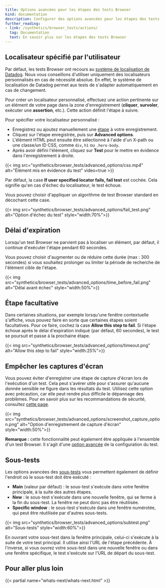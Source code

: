 ```yaml
---
title: Options avancées pour les étapes des tests Browser
kind: documentation
description: Configurer des options avancées pour les étapes des tests Browser
further_reading:
- link: /synthetics/browser_tests/actions/
  tag: Documentation
  text: En savoir plus sur les étapes des tests Browser
---
```


## Localisateur spécifié par l'utilisateur

Par défaut, les tests Browser ont recours au [système de localisation de Datadog][1]. Nous vous conseillons d'utiliser uniquement des localisateurs personnalisés en cas de nécessité absolue. En effet, le système de localisation de Datadog permet aux tests de s'adapter automatiquement en cas de changement.

Pour créer un localisateur personnalisé, effectuez une action pertinente sur un élément de votre page dans la zone d'enregistrement  (**cliquer**, **survoler**, exécuter une **assertion**, etc.). Cette action définit l'étape à suivre.

Pour spécifier votre localisateur personnalisé :

* Enregistrez ou ajoutez manuellement une [étape][2] à votre enregistrement.
* Cliquez sur l'étape enregistrée, puis sur **Advanced options**.
* L'élément HTML peut ensuite être sélectionné à l'aide d'un X-path ou une classe/un ID CSS, comme `div`, `h1` ou `.hero-body`.
* Après avoir défini l'élément, cliquez sur **Test** pour le mettre en évidence dans l'enregistrement à droite.

{{< img src="synthetics/browser_tests/advanced_options/css.mp4" alt="Élément mis en évidence du test" video=true >}}

Par défaut, la case **If user specified locator fails, fail test** est cochée. Cela signifie qu'en cas d'échec du localisateur, le test échoue.

Vous pouvez choisir d'appliquer un algorithme de test Browser standard en décochant cette case.

{{< img src="synthetics/browser_tests/advanced_options/fail_test.png" alt="Option d'échec du test" style="width:70%">}}

## Délai d'expiration

Lorsqu'un test Browser ne parvient pas à localiser un élément, par défaut, il continue d'exécuter l'étape pendant 60 secondes.

Vous pouvez choisir d'augmenter ou de réduire cette durée (max : 300 secondes) si vous souhaitez prolonger ou limiter la période de recherche de l'élément cible de l'étape.

{{< img src="synthetics/browser_tests/advanced_options/time_before_fail.png" alt="Délai avant échec" style="width:50%">}}

## Étape facultative

Dans certaines situations, par exemple lorsqu'une fenêtre contextuelle s'affiche, vous pouvez faire en sorte que certaines étapes soient facultatives. Pour ce faire, cochez la case **Allow this step to fail**. Si l'étape échoue après le délai d'expiration indiqué (par défaut, 60 secondes), le test se poursuit et passe à la prochaine étape.

{{< img src="synthetics/browser_tests/advanced_options/timeout.png" alt="Allow this step to fail" style="width:25%">}}

## Empêcher les captures d'écran

Vous pouvez éviter d'enregistrer une étape de capture d'écran lors de l'exécution d'un test. Cela peut s'avérer utile pour s'assurer qu'aucune donnée sensible ne figure dans les résultats du test. Utilisez cette option avec précaution, car elle peut rendre plus difficile le dépannage des problèmes. Pour en savoir plus sur les recommandations de sécurité, consultez [cette page][3].

{{< img src="synthetics/browser_tests/advanced_options/screenshot_capture_option.png" alt="Option d'enregistrement de capture d'écran" style="width:50%">}}

**Remarque :** cette fonctionnalité peut également être appliquée à l'ensemble d'un test Browser. Il s'agit d'une [option avancée][4] de la configuration du test.

## Sous-tests

Les options avancées des [sous-tests][5] vous permettent également de définir l'endroit où le sous-test doit être exécuté :

* **Main** (valeur par défaut) : le sous-test s'exécute dans votre fenêtre principale, à la suite des autres étapes.
* **New** : le sous-test s'exécute dans une nouvelle fenêtre, qui se ferme à la fin du sous-test. La fenêtre ne peut donc pas être réutilisée.
* **Specific window** : le sous-test s'exécute dans une fenêtre numérotée, qui peut être réutilisée par d'autres sous-tests.

{{< img src="synthetics/browser_tests/advanced_options/subtest.png" alt="Sous-tests" style="width:60%">}}

En ouvrant votre sous-test dans la fenêtre principale, celui-ci s'exécute à la suite de votre test principal. Il utilise ainsi l'URL de l'étape précédente. À l'inverse, si vous ouvrez votre sous-test dans une nouvelle fenêtre ou dans une fenêtre spécifique, le test s'exécute sur l'URL de départ du sous-test.

## Pour aller plus loin

{{< partial name="whats-next/whats-next.html" >}}

[1]: /synthetics/guide/browser-test-self-maintenance
[2]: /synthetics/browser_tests/actions/
[3]: /security/synthetics/
[4]: /synthetics/browser_tests/?tab=privacy#test-configuration
[5]: /synthetics/browser_tests/actions/#subtests
